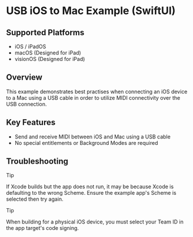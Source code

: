 # USB iOS to Mac Example (SwiftUI)

## Supported Platforms

- iOS / iPadOS
- macOS (Designed for iPad)
- visionOS (Designed for iPad)

## Overview

This example demonstrates best practises when connecting an iOS device to a Mac using a USB cable in order to utilize MIDI connectivity over the USB connection.

## Key Features

- Send and receive MIDI between iOS and Mac using a USB cable
- No special entitlements or Background Modes are required

## Troubleshooting

> [!TIP]
> 
> If Xcode builds but the app does not run, it may be because Xcode is defaulting to the wrong Scheme. Ensure the example app's Scheme is selected then try again.

> [!TIP]
> 
> When building for a physical iOS device, you must select your Team ID in the app target's code signing.
